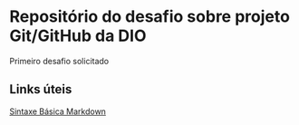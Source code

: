 # Repositório do desafio sobre projeto Git/GitHub da DIO
Primeiro desafio solicitado

## Links úteis
[Sintaxe Básica Markdown](https://www.markdownguide.org/basic-syntax/)
